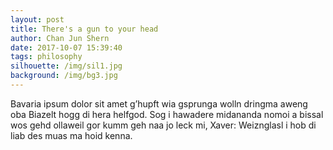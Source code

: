 ```yaml
---
layout: post
title: There's a gun to your head
author: Chan Jun Shern
date: 2017-10-07 15:39:40
tags: philosophy
silhouette: /img/sil1.jpg
background: /img/bg3.jpg
---
```


Bavaria ipsum dolor sit amet g’hupft wia gsprunga wolln dringma aweng oba Biazelt hogg di hera helfgod. Sog i hawadere midananda nomoi a bissal wos gehd ollaweil gor kumm geh naa jo leck mi, Xaver: Weiznglasl i hob di liab des muas ma hoid kenna.
